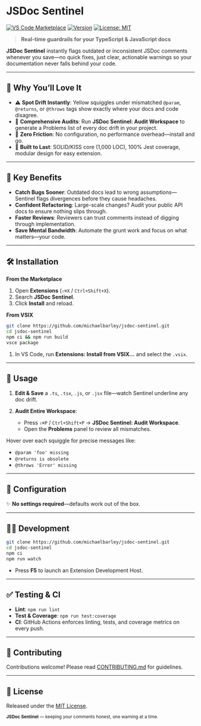 # JSDoc Sentinel

[![VS Code Marketplace](https://img.shields.io/badge/VS%20Code--Marketplace-Install-blue.png)](#)
[![Version](https://img.shields.io/badge/version-1.0.0-brightgreen.png)](#)
[![License: MIT](https://img.shields.io/badge/license-MIT-green.png)](#)

> **Real‑time guardrails for your TypeScript & JavaScript docs**

**JSDoc Sentinel** instantly flags outdated or inconsistent JSDoc comments whenever you save—no quick fixes, just clear, actionable warnings so your documentation never falls behind your code.

---

## 🚩 Why You’ll Love It

* ⚠️ **Spot Drift Instantly**: Yellow squiggles under mismatched `@param`, `@returns`, or `@throws` tags show exactly where your docs and code disagree.
* 🔎 **Comprehensive Audits**: Run **JSDoc Sentinel: Audit Workspace** to generate a Problems list of every doc drift in your project.
* 🔌 **Zero Friction**: No configuration, no performance overhead—install and go.
* 🔧 **Built to Last**: SOLID/KISS core (1,000 LOC), 100% Jest coverage, modular design for easy extension.

---

## 🚀 Key Benefits

* **Catch Bugs Sooner**: Outdated docs lead to wrong assumptions—Sentinel flags divergences before they cause headaches.
* **Confident Refactoring**: Large-scale changes? Audit your public API docs to ensure nothing slips through.
* **Faster Reviews**: Reviewers can trust comments instead of digging through implementation.
* **Save Mental Bandwidth**: Automate the grunt work and focus on what matters—your code.

---

## 🛠️ Installation

**From the Marketplace**

1. Open **Extensions** (`⇧⌘X` / `Ctrl+Shift+X`).
2. Search **JSDoc Sentinel**.
3. Click **Install** and reload.

**From VSIX**

```bash
git clone https://github.com/michaelbarley/jsdoc-sentinel.git
cd jsdoc-sentinel
npm ci && npm run build
vsce package
```

1. In VS Code, run **Extensions: Install from VSIX…** and select the `.vsix`.

---

## 🎯 Usage

1. **Edit & Save** a `.ts`, `.tsx`, `.js`, or `.jsx` file—watch Sentinel underline any doc drift.
2. **Audit Entire Workspace**:

   * Press `⇧⌘P` / `Ctrl+Shift+P` → **JSDoc Sentinel: Audit Workspace**.
   * Open the **Problems** panel to review all mismatches.

Hover over each squiggle for precise messages like:

* `@param 'foo' missing`
* `@returns is obsolete`
* `@throws 'Error' missing`

---

## 🧩 Configuration

✨ **No settings required**—defaults work out of the box.

---

## 🧑‍💻 Development

```bash
git clone https://github.com/michaelbarley/jsdoc-sentinel.git
cd jsdoc-sentinel
npm ci
npm run watch
```

* Press **F5** to launch an Extension Development Host.

---

## ✅ Testing & CI

* **Lint**: `npm run lint`
* **Test & Coverage**: `npm run test:coverage`
* **CI**: GitHub Actions enforces linting, tests, and coverage metrics on every push.

---

## 🤝 Contributing

Contributions welcome! Please read [CONTRIBUTING.md](CONTRIBUTING.md) for guidelines.

---

## 📜 License

Released under the [MIT License](LICENSE).

<sub>**JSDoc Sentinel** — keeping your comments honest, one warning at a time.</sub>

